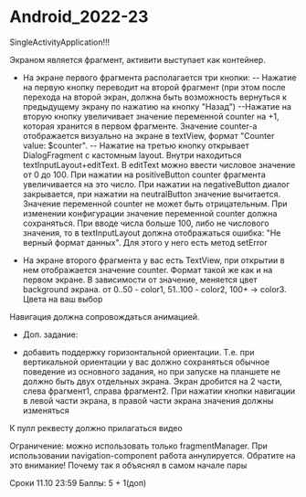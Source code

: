 # Android_2022-23
SingleActivityApplication!!!

Экраном является фрагмент, активити выступает как контейнер.
- На экране первого фрагмента располагается три кнопки:
  -- Нажатие на первую кнопку переводит на второй фрагмент (при этом после перехода на второй экран, должна быть возможность вернуться к предыдущему экрану по нажатию на кнопку "Назад")
  --Нажатие на вторую кнопку  увеличивает значение переменной counter на +1, которая хранится в первом фрагменте. Значение counter-a отображается визуально на экране в textView, формат "Counter value: $counter".
  -- Нажатие на третью кнопку открывает DialogFragment c кастомным layout. Внутри находиться textInputLayout+editText. В editText можно ввести числовое значение от 0 до 100.
  При нажатии на positiveButton counter фрагмента увеличивается на это число. При нажатии на negativeButton диалог закрывается, при нажатии на neutralButton значение вычитается.
  Значение переменной counter не может быть отрицательным. При изменении конфигурации значение переменной counter должна сохраняться.
  При вводе числа больше 100, либо не числового значения, то в textInputLayout должна отображаться ошибка: "Не верный формат данных". Для этого у него есть метод setError

- На экране второго фрагмента у вас есть TextView, при открытии в нем отображается значение counter. Формат такой же как и на первом экране. В зависимости от значение, меняется цвет background экрана. от 0..50 - color1, 51..100 - color2, 100+ -> color3. Цвета на ваш выбор

Навигация должна сопровождаться анимацией.

* Доп. задание:
- добавить поддержку горизонтальной ориентации. Т.е. при вертикальной ориентации у вас должно сохраняться обычное поведение из основного задания, но при запуске на планшете не должно быть двух отдельных экрана. Экран дробится на 2 части, слева фрагмент1, справа фрагмент2. При нажатии кнопки навигации в левой части экрана, в правой части экрана значения должны изменяться

К пулл реквесту должно прилагаться видео

Ограничение: можно использовать только fragmentManager. При использовании navigation-component работа аннулируется. Обратите на это внимание! Почему так я объяснял в самом начале пары

Сроки 11.10 23:59
Баллы: 5 + 1(доп)
